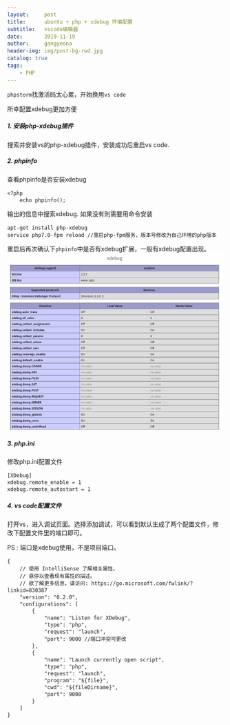 ```yaml
---
layout:     post
title:      ubuntu + php + xdebug 环境配置
subtitle:   vscode编辑器
date:       2019-11-19
author:     gangyeona
header-img: img/post-bg-rwd.jpg
catalog: true
tags:
    - PHP
---
```


`phpstorm`找激活码太心累，开始换用`vs code`

所幸配置xdebug更加方便

##### 1. 安装php-xdebug插件
搜索并安装vs的php-xdebug插件，安装成功后重启vs code.
##### 2. phpinfo
查看phpinfo是否安装xdebug
```
<?php
    echo phpinfo();
```
输出的信息中搜索xdebug.
如果没有則需要用命令安装

```
apt-get install php-xdebug
service php7.0-fpm reload //重启php-fpm服务，版本号修改为自己环境的php版本
```

重启后再次确认下`phpinfo`中是否有xdebug扩展，一般有xdebug配置出现。
![image](../img/xdebug.png)
##### 3. php.ini
修改php.ini配置文件
```
[XDebug]
xdebug.remote_enable = 1
xdebug.remote_autostart = 1
```

##### 4. vs code配置文件
打开vs，进入调试页面。选择添加调试，可以看到默认生成了两个配置文件，修改下配置文件里的端口即可。

PS : 端口是xdebug使用，不是项目端口。


```
{
    // 使用 IntelliSense 了解相关属性。
    // 悬停以查看现有属性的描述。
    // 欲了解更多信息，请访问: https://go.microsoft.com/fwlink/?linkid=830387
    "version": "0.2.0",
    "configurations": [
        {
            "name": "Listen for XDebug",
            "type": "php",
            "request": "launch",
            "port": 9000 //端口冲突可更改
        },
        {
            "name": "Launch currently open script",
            "type": "php",
            "request": "launch",
            "program": "${file}",
            "cwd": "${fileDirname}",
            "port": 9000
        }
    ]
}
```











